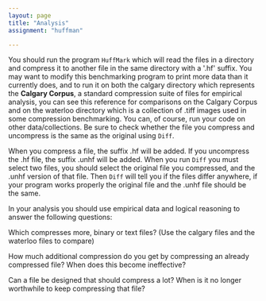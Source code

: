 ```yaml
---
layout: page
title: "Analysis"
assignment: "huffman"

---
```




You should run the program `HuffMark` which will read the files in a directory and compress it to another file in the same directory with a '.hf' suffix. You may want to modify this benchmarking program to print more data than it currently does, and to run it on both the calgary directory which represents the **Calgary Corpus**, a standard compression suite of files for empirical analysis, you can see this reference for comparisons on the Calgary Corpus and on the waterloo directory which is a collection of .tiff images used in some compression benchmarking. You can, of course, run your code on other data/collections. Be sure to check whether the file you compress and uncompress is the same as the original using `Diff`.

When you compress a file, the suffix .hf will be added. If you uncompress the .hf file, the suffix .unhf will be added. When you run `Diff` you must select two files, you should select the original file you compressed, and the .unhf version of that file. Then `Diff` will tell you if the files differ anywhere, if your program works properly the original file and the .unhf file should be the same. 


In your analysis you should use empirical data and logical reasoning to answer the following questions: 

Which compresses more, binary or text files? (Use the calgary files and the waterloo files to compare)

How much additional compression do you get by compressing an already compressed file? When does this become ineffective?


Can a file be designed that should compress a lot? When is it no longer worthwhile to keep compressing that file?
